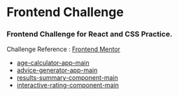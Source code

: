 # Frontend Challenge

### Frontend Challenge for React and CSS Practice.

Challenge Reference : [Frontend Mentor](https://www.frontendmentor.io/challenges)

- [age-calculator-app-main](https://hannah1306.github.io/frontend-challenge/age-calculator-app-main/)
- [advice-generator-app-main](https://hannah1306.github.io/frontend-challenge/advice-generator-app-main/)
- [results-summary-component-main](https://hannah1306.github.io/frontend-challenge/results-summary-component-main/)
- [interactive-rating-component-main](https://hannah1306.github.io/frontend-challenge/interactive-rating-component-main/)